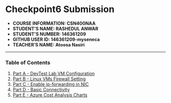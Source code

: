 # Checkpoint6 Submission
- **COURSE INFORMATION: CSN400NAA**
- **STUDENT’S NAME: RASHEDUL ANWAR**
- **STUDENT'S NUMBER: 146361209**
- **GITHUB USER ID: 146361209-myseneca**
- **TEACHER’S NAME: Atoosa Nasiri**
---
### Table of Contents

1. [Part A - DevTest Lab VM Configuration](#Devtest-LAB-VM-config-and-vm_creation)
2. [Part B - Linux VMs Firewall Setting](#Linux_VM-firewall-settings_in-WC_through_cli)
3. [Part C - Enable ip-forwarding in NIC](#allowing-ip-forwarding-in-NIC-for_LS&LR)
4. [Part D - Basic Connectivity](#Checking_connection-between-Windows_server_LR&LS)
5. [Part E - Azure Cost Analysis Charts](#Screen_shots_of-AzureCost-analysis)
